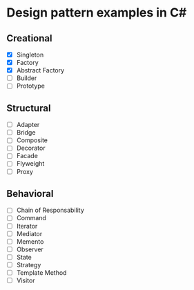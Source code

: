 # Design pattern examples in C#

## Creational
- [x] Singleton
- [x] Factory
- [x] Abstract Factory
- [ ] Builder
- [ ] Prototype

## Structural
- [ ] Adapter
- [ ] Bridge
- [ ] Composite
- [ ] Decorator
- [ ] Facade
- [ ] Flyweight
- [ ] Proxy

## Behavioral
- [ ] Chain of Responsability
- [ ] Command
- [ ] Iterator
- [ ] Mediator
- [ ] Memento
- [ ] Observer
- [ ] State
- [ ] Strategy
- [ ] Template Method
- [ ] Visitor
